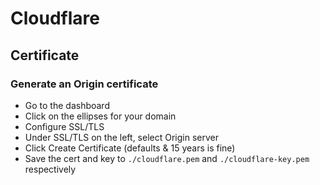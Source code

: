 # Cloudflare
## Certificate
### Generate an Origin certificate
- Go to the dashboard
- Click on the ellipses for your domain
- Configure SSL/TLS
- Under SSL/TLS on the left, select Origin server
- Click Create Certificate (defaults & 15 years is fine)
- Save the cert and key to `./cloudflare.pem` and `./cloudflare-key.pem` respectively
